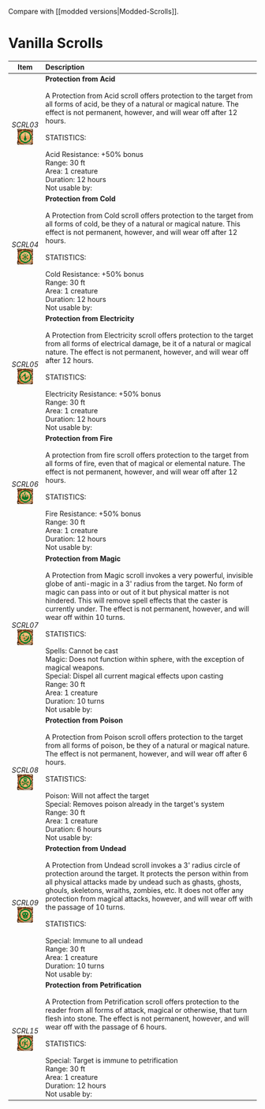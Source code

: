 Compare with [[modded versions|Modded-Scrolls]].


# Vanilla Scrolls
| Item | Description |
| :-------: | :-------  |
| *SCRL03*<br />![Icon](Item-Descriptions/Vanilla/Images/SCRL03.png "Protection from Acid") | **Protection from Acid**<br /><br />A Protection from Acid scroll offers protection to the target from all forms of acid, be they of a natural or magical nature. The effect is not permanent, however, and will wear off after 12 hours.<br /><br />STATISTICS:<br /><br />Acid Resistance:  +50% bonus<br />Range:  30 ft<br />Area:  1 creature<br />Duration:  12 hours<br />Not usable by:|
| *SCRL04*<br />![Icon](Item-Descriptions/Vanilla/Images/SCRL04.png "Protection from Cold") | **Protection from Cold**<br /><br />A Protection from Cold scroll offers protection to the target from all forms of cold, be they of a natural or magical nature.  This effect is not permanent, however, and will wear off after 12 hours.<br /><br />STATISTICS:<br /><br />Cold Resistance:  +50% bonus<br />Range:  30 ft<br />Area:  1 creature<br />Duration:  12 hours<br />Not usable by:|
| *SCRL05*<br />![Icon](Item-Descriptions/Vanilla/Images/SCRL05.png "Protection from Electricity") | **Protection from Electricity**<br /><br />A Protection from Electricity scroll offers protection to the target from all forms of electrical damage, be it of a natural or magical nature.  The effect is not permanent, however, and will wear off after 12 hours.<br /><br />STATISTICS:<br /><br />Electricity Resistance:  +50% bonus<br />Range:  30 ft<br />Area:  1 creature<br />Duration:  12 hours<br />Not usable by:|
| *SCRL06*<br />![Icon](Item-Descriptions/Vanilla/Images/SCRL06.png "Protection from Fire") | **Protection from Fire**<br /><br />A protection from fire scroll offers protection to the target from all forms of fire, even that of magical or elemental nature. The effect is not permanent, however, and will wear off after 12 hours.<br /><br />STATISTICS:<br /><br />Fire Resistance:  +50% bonus<br />Range:  30 ft<br />Area:  1 creature<br />Duration:  12 hours<br />Not usable by:|
| *SCRL07*<br />![Icon](Item-Descriptions/Vanilla/Images/SCRL07.png "Protection from Magic") | **Protection from Magic**<br /><br />A Protection from Magic scroll invokes a very powerful, invisible globe of anti-magic in a 3' radius from the target. No form of magic can pass into or out of it but physical matter is not hindered.  This will remove spell effects that the caster is currently under.  The effect is not permanent, however, and will wear off within 10 turns.<br /><br />STATISTICS:<br /><br />Spells:  Cannot be cast<br />Magic:  Does not function within sphere, with the exception of magical weapons.<br />Special:  Dispel all current magical effects upon casting<br />Range:  30 ft<br />Area:  1 creature<br />Duration:  10 turns<br />Not usable by:|
| *SCRL08*<br />![Icon](Item-Descriptions/Vanilla/Images/SCRL08.png "Protection from Poison") | **Protection from Poison**<br /><br />A Protection from Poison scroll offers protection to the target from all forms of poison, be they of a natural or magical nature. The effect is not permanent, however, and will wear off after 6 hours.<br /><br />STATISTICS:<br /><br />Poison:  Will not affect the target<br />Special:  Removes poison already in the target's system<br />Range:  30 ft<br />Area:  1 creature<br />Duration:  6 hours<br />Not usable by:|
| *SCRL09*<br />![Icon](Item-Descriptions/Vanilla/Images/SCRL09.png "Protection from Undead") | **Protection from Undead**<br /><br />A Protection from Undead scroll invokes a 3' radius circle of protection around the target. It protects the person within from all physical attacks made by undead such as ghasts, ghosts, ghouls, skeletons, wraiths, zombies, etc. It does not offer any protection from magical attacks, however, and will wear off with the passage of 10 turns.<br /><br />STATISTICS:<br /><br />Special:  Immune to all undead<br />Range:  30 ft<br />Area:  1 creature<br />Duration:  10 turns<br />Not usable by:|
| *SCRL15*<br />![Icon](Item-Descriptions/Vanilla/Images/SCRL15.png "Protection from Petrification") | **Protection from Petrification**<br /><br />A Protection from Petrification scroll offers protection to the reader from all forms of attack, magical or otherwise, that turn flesh into stone. The effect is not permanent, however, and will wear off with the passage of 6 hours.<br /><br />STATISTICS:<br /><br />Special:  Target is immune to petrification<br />Range:  30 ft<br />Area:  1 creature<br />Duration:  12 hours<br />Not usable by:|

